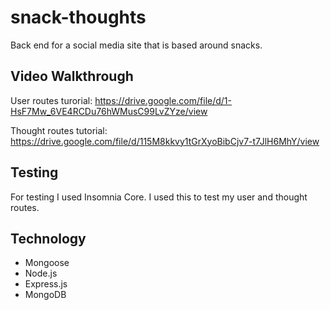 # snack-thoughts

Back end for a social media site that is based around snacks. 

## Video Walkthrough

User routes turorial: https://drive.google.com/file/d/1-HsF7Mw_6VE4RCDu76hWMusC99LvZYze/view

Thought routes tutorial: https://drive.google.com/file/d/115M8kkvy1tGrXyoBibCjv7-t7JlH6MhY/view

## Testing

For testing I used Insomnia Core. I used this to test my user and thought routes. 

## Technology 

* Mongoose
* Node.js
* Express.js
* MongoDB


